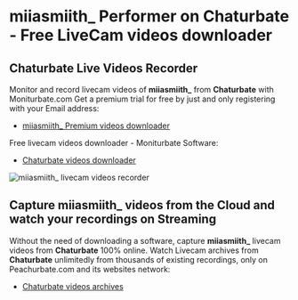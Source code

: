 # miiasmiith_ Performer on Chaturbate - Free LiveCam videos downloader

## Chaturbate Live Videos Recorder

Monitor and record livecam videos of **miiasmiith_** from **Chaturbate** with Moniturbate.com
Get a premium trial for free by just and only registering with your Email address:
* [miiasmiith_ Premium videos downloader](https://moniturbate.com/request-demo-licence-key.html)

Free livecam videos downloader - Moniturbate Software:
* [Chaturbate videos downloader](https://moniturbate.com/moniturbate-download-software.html)

![miiasmiith_ livecam videos recorder](https://peachurnet.com/templates/moniturbate-software.png)


## Capture miiasmiith_ videos from the Cloud and watch your recordings on Streaming

Without the need of downloading a software, capture **miiasmiith_** livecam videos from **Chaturbate** 100% online.
Watch Livecam archives from **Chaturbate** unlimitedly from thousands of existing recordings, only on Peachurbate.com and its websites network:
* [Chaturbate videos archives](https://peachurnet.com/)
